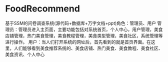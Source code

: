 # FoodRecommend
基于SSM的问卷调查系统(源代码+数据库+万字文档+ppt)角色：管理员、用户  管理员：管理员进入主页面，主要功能包括对系统首页，个人中心，用户管理，美食店铺管理，热门美食管理，美食教程管理，美食类型管理，美食社区，系统管理等进行操作。  用户：当人们打开系统的网址后，首先看到的就是首页界面。在这里，人们能够看到美食推荐系统的、美食店铺、热门美食、美食教程、美食社区、美食资讯、个人中心
